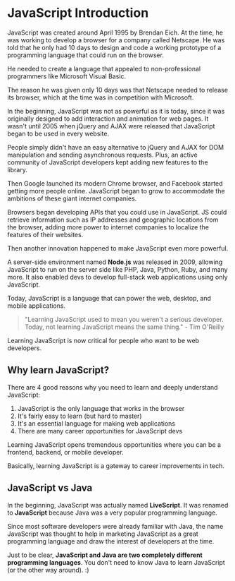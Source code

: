 # JavaScript Introduction

JavaScript was created around April 1995 by Brendan Eich. At the time, he was working to develop a browser for a company called Netscape. He was told that he only had 10 days to design and code a working prototype of a programming language that could run on the browser.

He needed to create a language that appealed to non-professional programmers like Microsoft Visual Basic.

The reason he was given only 10 days was that Netscape needed to release its browser, which at the time was in competition with Microsoft.

In the beginning, JavaScript was not as powerful as it is today, since it was originally designed to add interaction and animation for web pages. It wasn't until 2005 when jQuery and AJAX were released that JavaScript began to be used in every website.

People simply didn't have an easy alternative to jQuery and AJAX for DOM manipulation and sending asynchronous requests. Plus, an active community of JavaScript developers kept adding new features to the library.

Then Google launched its modern Chrome browser, and Facebook started getting more people online. JavaScript began to grow to accommodate the ambitions of these giant internet companies.

Browsers began developing APIs that you could use in JavaScript. JS could retrieve information such as IP addresses and geographic locations from the browser, adding more power to internet companies to localize the features of their websites.

Then another innovation happened to make JavaScript even more powerful.

A server-side environment named **Node.js** was released in 2009, allowing JavaScript to run on the server side like PHP, Java, Python, Ruby, and many more. It also enabled devs to develop full-stack web applications using only JavaScript.

Today, JavaScript is a language that can power the web, desktop, and mobile applications.

> "Learning JavaScript used to mean you weren't a serious developer. Today, not learning JavaScript means the same thing." - Tim O'Reilly

Learning JavaScript is now critical for people who want to be web developers.

## Why learn JavaScript?

There are 4 good reasons why you need to learn and deeply understand JavaScript:

1. JavaScript is the only language that works in the browser
2. It's fairly easy to learn (but hard to master)
3. It's an essential language for making web applications
4. There are many career opportunities for JavaScript devs

Learning JavaScript opens tremendous opportunities where you can be a frontend, backend, or mobile developer.

Basically, learning JavaScript is a gateway to career improvements in tech.

## JavaScript vs Java

In the beginning, JavaScript was actually named **LiveScript**. It was renamed to **JavaScript** because Java was a very popular programming language.

Since most software developers were already familiar with Java, the name JavaScript was thought to help in marketing JavaScript as a great programming language and draw the interest of developers at the time.

Just to be clear, **JavaScript and Java are two completely different programming languages**. You don't need to know Java to learn JavaScript (or the other way around). :)

